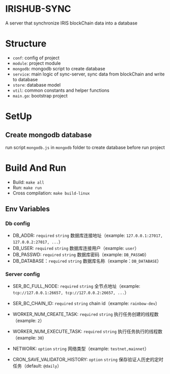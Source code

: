 # IRISHUB-SYNC
A server that synchronize IRIS blockChain data into a database

# Structure

- `conf`: config of project
- `module`: project module
- `mongodb`: mongodb script to create database
- `service`: main logic of sync-server, sync data from blockChain and write to database
- `store`: database model
- `util`: common constants and helper functions
- `main.go`: bootstrap project

# SetUp

## Create mongodb database

run script `mongodb.js` in `mongodb` folder to create database before run project

# Build And Run

- Build: `make all`
- Run: `make run`
- Cross compilation: `make build-linux`

## Env Variables

### Db config

- DB_ADDR: `required` `string` 数据库连接地址（example: `127.0.0.1:27017, 127.0.0.2:27017, ...`）
- DB_USER: `required` `string` 数据库连接用户（example: `user`）
- DB_PASSWD: `required` `string` 数据库密码（example: `DB_PASSWD`）
- DB_DATABASE：`required` `string` 数据库名称（example：`DB_DATABASE`）

### Server config

- SER_BC_FULL_NODE: `required` `string`  全节点地址（example: `tcp://127.0.0.1:26657, tcp://127.0.0.2:26657, ...`）
- SER_BC_CHAIN_ID: `required` `string`  chain id（example: `rainbow-dev`）
- WORKER_NUM_CREATE_TASK: `required` `string` 执行任务创建的线程数（example: `2`）
- WORKER_NUM_EXECUTE_TASK: `required` `string` 执行任务执行的线程数（example: `30`）

- NETWORK: `option` `string` 网络类型（example: `testnet,mainnet`）
- CRON_SAVE_VALIDATOR_HISTORY: `option` `string` 保存验证人历史的定时任务（default: `@daily`）
